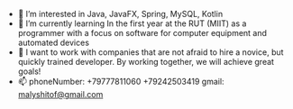 - 👀 I’m interested in Java, JavaFX, Spring, MySQL, Kotlin
- 🌱 I’m currently learning In the first year at the RUT (MIIT) as a programmer with a focus on software for computer equipment and automated devices 
- 💞️ I want to work with companies that are not afraid to hire a novice, but quickly trained developer. By working together, we will achieve great goals!
- 📫 phoneNumber: +79777811060
                  +79242503419
     gmail: malyshitof@gmail.com
